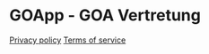 # GOApp - GOA Vertretung

[Privacy policy](https://github.com/Coronon/GOApp-Public/blob/main/PRIVACY_POLICY.md)
[Terms of service](https://github.com/Coronon/GOApp-Public/blob/main/TERMS_OF_SERVICE.md)
